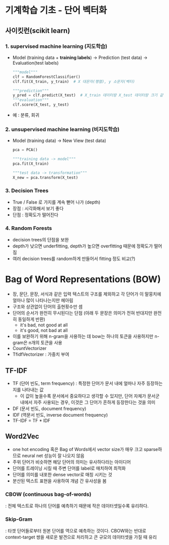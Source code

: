 # 기계학습 기초 - 단어 벡터화



## 사이킷런(scikit learn)

### 1. supervised machine learning (지도학습)

- Model (training data + **training labels**) -> Prediction (test data) -> Evaluation(test labels)

  ~~~python
  """model"""
  clf = RandomForestClassifier()
  clf.fit(X_train, y_train)  # X 대문자(행렬), y 소문자(벡터)
  
  """prediction"""
  y_pred = clf.predict(X_test)	# X_train 데이터랑 X_test 데이터랑 크기 같아야됨
  """evaluation"""
  clf.score(X_test, y_test)
  ~~~

- 예 : 분류, 회귀



### 2. unsupervised machine learning (비지도학습)

- Model (training data) -> New View (test data)

  ~~~ python
  pca = PCA()
  
  """training data -> model"""
  pca.fit(X_train)
  
  """test data -> transformation"""
  X_new = pca.transform(X_test)
  ~~~



### 3. Decision Trees

- True / False 로 가지를 계속 뻗어 나가 (depth)
- 장점 : 시각화해서 보기 좋다
- 단점 : 정확도가 떨어진다



###  4. Random Forests

- decision trees의 단점을 보완
- depth가 낮으면 underfitting, depth가 높으면 overfitting 때문에 정확도가 떨어짐
- 여러 decision trees를 random하게 만들어서 fitting 정도 비교(?)





# Bag of Word Representations (BOW)

- 장, 문단, 문장, 서식과 같은 입력 텍스트의 구조를 제외하고 각 단어가 이 말뭉치에 얼마나 많이 나타나는지만 헤아림
- 구조와 상관없이 단어의 출현횟수만 셈
- 단어의 순서가 완전히 무시된다는 단점 (아래 두 문장은 의미가 전혀 반대지만 완전히 동일하게 반환)
  - it's bad, not good at all
  - it's good, not bad at all
- 이를 보완하기 위해 n-gram을 사용하는 데 bow는 하나의 토큰을 사용하지만 n-gram은 n개의 토큰을 사용
- CountVectorizer 
- TfidfVectorizer : 가중치 부여



## TF-IDF

- TF (단어 빈도, term frequency) : 특정한 단어가 문서 내에 얼마나 자주 등장하는지를 나타내는 값
  - 이 값이 높을수록 문서에서 중요하다고 생각할 수 있지만, 단어 자체가 문서군 내에서 자주 사용되는 경우, 이것은 그 단어가 흔하게 등장한다는 것을 의미
- DF (문서 빈도, document frequency)
- IDF (역문서 빈도, inverse document frequency)
- TF-IDF = TF * IDF



## Word2Vec

- one hot encoding 혹은 Bag of Words에서 vector size가 매우 크고 sparse하므로 neural net 성능이 잘 나오지 않음
- 주위 단어가 비슷하면 해당 단어의 의미는 유사하다라는 아이디어
- 단어를 트레이닝 시킬 때 주변 단어를 label로 매치하여 최적화
- 단어를 의미를 내포한 dense vector로 매칭 시키는 것
- 분산된 텍스트 표현을 사용하여 개념 간 유사성을 봄

### CBOW (continuous bag-of-words)

: 전체 텍스트로 하나의 단어를 예측하기 때문에 작은 데이터셋일수록 유리하다.

### Skip-Gram

: 타겟 단어들로부터 원본 단어를 역으로 예측하는 것이다. CBOW와는 반대로 context-target 쌍을 새로운 발견으로 처리하고 큰 규모의 데이터셋을 가질 때 유리
